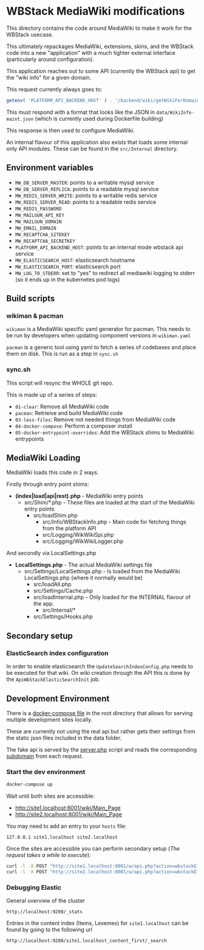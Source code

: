 # WBStack MediaWiki modifications

This directory contains the code around MediaWiki to make it work for the WBStack usecase.

This ultimately repackages MediaWiki, extensions, skins, and the WBStack code into a new "application" with a much tighter external interface (particularly around configuration).

This application reaches out to some API (currently the WBStack api) to get the "wiki info" for a given domain.

This request currently always goes to:

```php
getenv( 'PLATFORM_API_BACKEND_HOST' ) . '/backend/wiki/getWikiForDomain?domain=' . urlencode($requestDomain);
```

This must respond with a format that looks like the JSON in `data/WikiInfo-maint.json` (which is currently used during Dockerfile building)

This response is then used to configure MediaWiki.

An internal flavour of this application also exists that loads some internal only API modules.
These can be found in the `src/Internal` directory.

## Environment variables

- `MW_DB_SERVER_MASTER`: points to a writable mysql service
- `MW_DB_SERVER_REPLICA`: points to a readable mysql service
- `MW_REDIS_SERVER_WRITE`: points to a writable redis service
- `MW_REDIS_SERVER_READ`: points to a readable redis service
- `MW_REDIS_PASSWORD`
- `MW_MAILGUN_API_KEY`
- `MW_MAILGUN_DOMAIN`
- `MW_EMAIL_DOMAIN`
- `MW_RECAPTCHA_SITEKEY`
- `MW_RECAPTCHA_SECRETKEY`
- `PLATFORM_API_BACKEND_HOST`: points to an internal mode wbstack api service
- `MW_ELASTICSEARCH_HOST`: elasticsearch hostname
- `MW_ELASTICSEARCH_PORT`: elasticsearch port
- `MW_LOG_TO_STDERR`: set to "yes" to redirect all mediawiki logging to stderr (so it ends up in the kubernetes pod logs)

## Build scripts

### wikiman & pacman

`wikiman` is a MediaWiki specific yaml generator for pacman.
This needs to be run by developers when updating component versions in `wikiman.yaml`

`pacman` is a generic tool using yaml to fetch a series of codebases and place them on disk.
This is run as a step in `sync.sh`

### sync.sh

This script will resync the WHOLE git repo.

This is made up of a series of steps:

- `01-clear`: Remove all MediaWiki code
- `pacman`: Retrieive and build MediaWiki code
- `03-less-files`: Remove not needed things from MediaWiki code
- `04-docker-compose`: Perform a composer install
- `05-docker-entrypoint-overrides`: Add the WBStack shims to MediaWiki entrypoints

## MediaWiki Loading

MediaWiki loads this code in 2 ways.

Firstly through entry point shims:

- **(index|load|api|rest).php** - MediaWiki entry points
  - src/Shim/*.php - These files are loaded at the start of the MediaWiki entry points
    - src/loadShim.php
      - src/Info/WBStackInfo.php - Main code for fetching things from the platform API
      - src/Logging/WikWikiSpi.php
      - src/Logging/WikWikiLogger.php

And secondly via LocalSettings.php

- **LocalSettings.php** - The actual MediaWiki settings file
  - src/Settings/LocalSettings.php - Is loaded from the MediaWiki LocalSettings.php (where it normally would be)
    - src/loadAll.php
    - src/Settings/Cache.php
    - src/loadInternal.php - Only loaded for the INTERNAL flavour of the app.
      - src/Internal/*
    - src/Settings/Hooks.php

## Secondary setup

### ElasticSearch index configuration

In order to enable elasticsearch the `UpdateSearchIndexConfig.php` needs to be executed for that wiki.
On wiki creation through the API this is done by the `ApiWbStackElasticSearchInit` job.

## Development Environment

There is a [docker-compose file](../docker-compose.yml) in the root directory that allows for serving multiple development sites locally.

These are currently not using the real api but rather gets their settings from the static json files included in the data folder.

The fake api is served by the [server.php](test/server.php) script and reads the corresponding [subdomain](data/WikiInfo-site1.json) from each request.


### Start the dev environment

```sh
docker-compose up
```

Wait until both sites are accessible:

 - http://site1.localhost:8001/wiki/Main_Page
 - http://site2.localhost:8001/wiki/Main_Page

 You may need to add an entry to your `hosts` file:

 ```
 127.0.0.1 site1.localhost site2.localhost
 ```

 Once the sites are accessible you can perform secondary setup (_The request takes a while to execute_):

 ```sh
curl -l -X POST "http://site1.localhost:8001/w/api.php?action=wbstackElasticSearchInit&format=json"
curl -l -X POST "http://site2.localhost:8001/w/api.php?action=wbstackElasticSearchInit&format=json"
```

### Debugging Elastic

General overview of the cluster

```
http://localhost:9200/_stats
```

Entries in the content index (Items, Lexemes) for `site1.localhost` can be found by going to the following url

```
http://localhost:9200/site1.localhost_content_first/_search
```
